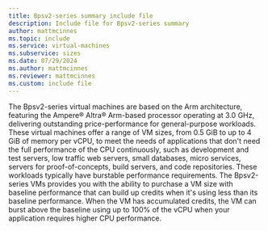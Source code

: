 ```yaml
---
title: Bpsv2-series summary include file
description: Include file for Bpsv2-series summary
author: mattmcinnes
ms.topic: include
ms.service: virtual-machines
ms.subservice: sizes
ms.date: 07/29/2024
ms.author: mattmcinnes
ms.reviewer: mattmcinnes
ms.custom: include file
---
```

The Bpsv2-series virtual machines are based on the Arm architecture, featuring the Ampere® Altra® Arm-based processor operating at 3.0 GHz, delivering outstanding price-performance for general-purpose workloads. These virtual machines offer a range of VM sizes, from 0.5 GiB to up to 4 GiB of memory per vCPU, to meet the needs of applications that don't need the full performance of the CPU continuously, such as development and test servers, low traffic web servers, small databases, micro services, servers for proof-of-concepts, build servers, and code repositories. These workloads typically have burstable performance requirements. The Bpsv2-series VMs provides you with the ability to purchase a VM size with baseline performance that can build up credits when it's using less than its baseline performance. When the VM has accumulated credits, the VM can burst above the baseline using up to 100% of the vCPU when your application requires higher CPU performance.

